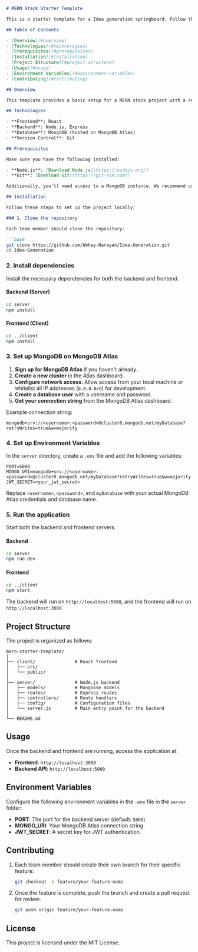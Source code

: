 ```markdown
# MERN Stack Starter Template

This is a starter template for a Idea generation springboard. Follow the steps below to set it up locally with a remote MongoDB database.

## Table of Contents

- [Overview](#overview)
- [Technologies](#technologies)
- [Prerequisites](#prerequisites)
- [Installation](#installation)
- [Project Structure](#project-structure)
- [Usage](#usage)
- [Environment Variables](#environment-variables)
- [Contributing](#contributing)

## Overview

This template provides a basic setup for a MERN stack project with a remote MongoDB database (e.g., MongoDB Atlas). It helps a team of three developers get started with frontend, backend, and database integration.

## Technologies

- **Frontend**: React
- **Backend**: Node.js, Express
- **Database**: MongoDB (hosted on MongoDB Atlas)
- **Version Control**: Git

## Prerequisites

Make sure you have the following installed:

- **Node.js**: [Download Node.js](https://nodejs.org/)
- **Git**: [Download Git](https://git-scm.com/)

Additionally, you'll need access to a MongoDB instance. We recommend using **MongoDB Atlas**, a cloud database service. Sign up at [MongoDB Atlas](https://www.mongodb.com/cloud/atlas).

## Installation

Follow these steps to set up the project locally:

### 1. Clone the repository

Each team member should clone the repository:

```bash
git clone https://github.com/Abhay-Narayan/Idea-Generation.git
cd Idea-Generation
```

### 2. Install dependencies

Install the necessary dependencies for both the backend and frontend.

#### Backend (Server)
```bash
cd server
npm install
```

#### Frontend (Client)
```bash
cd ../client
npm install
```

### 3. Set up MongoDB on MongoDB Atlas

1. **Sign up for MongoDB Atlas** if you haven't already.
2. **Create a new cluster** in the Atlas dashboard.
3. **Configure network access**: Allow access from your local machine or whitelist all IP addresses (`0.0.0.0/0`) for development.
4. **Create a database user** with a username and password.
5. **Get your connection string** from the MongoDB Atlas dashboard.

Example connection string:

```
mongodb+srv://<username>:<password>@cluster0.mongodb.net/myDatabase?retryWrites=true&w=majority
```

### 4. Set up Environment Variables

In the `server` directory, create a `.env` file and add the following variables:

```plaintext
PORT=5000
MONGO_URI=mongodb+srv://<username>:<password>@cluster0.mongodb.net/myDatabase?retryWrites=true&w=majority
JWT_SECRET=<your_jwt_secret>
```

Replace `<username>`, `<password>`, and `myDatabase` with your actual MongoDB Atlas credentials and database name.

### 5. Run the application

Start both the backend and frontend servers.

#### Backend
```bash
cd server
npm run dev
```

#### Frontend
```bash
cd ../client
npm start
```

The backend will run on `http://localhost:5000`, and the frontend will run on `http://localhost:3000`.

## Project Structure

The project is organized as follows:

```
mern-starter-template/
│
├── client/               # React frontend
│   ├── src/
│   └── public/
│
├── server/               # Node.js backend
│   ├── models/           # Mongoose models
│   ├── routes/           # Express routes
│   ├── controllers/      # Route handlers
│   ├── config/           # Configuration files
│   └── server.js         # Main entry point for the backend
│
└── README.md
```

## Usage

Once the backend and frontend are running, access the application at:

- **Frontend**: `http://localhost:3000`
- **Backend API**: `http://localhost:5000`

## Environment Variables

Configure the following environment variables in the `.env` file in the `server` folder:

- **PORT**: The port for the backend server (default: `5000`)
- **MONGO_URI**: Your MongoDB Atlas connection string.
- **JWT_SECRET**: A secret key for JWT authentication.

## Contributing

1. Each team member should create their own branch for their specific feature:
   ```bash
   git checkout -b feature/your-feature-name
   ```

2. Once the feature is complete, push the branch and create a pull request for review:
   ```bash
   git push origin feature/your-feature-name
   ```

## License

This project is licensed under the MIT License.
